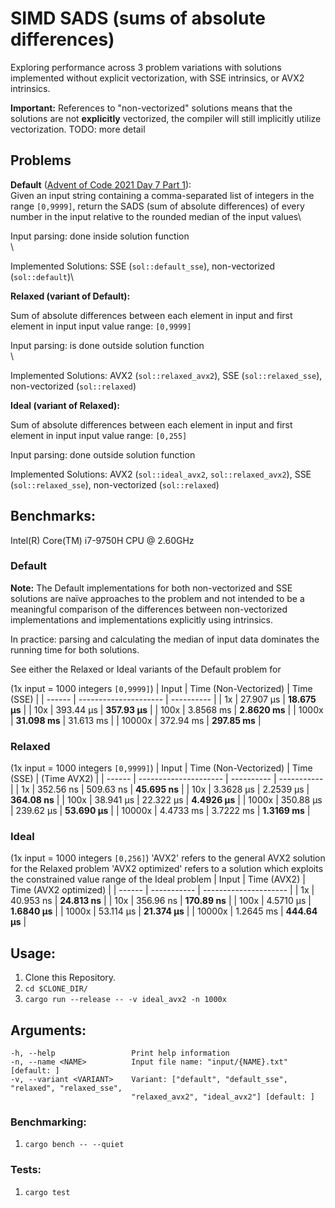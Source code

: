 # SIMD SADS (sums of absolute differences)

Exploring performance across 3 problem variations with solutions implemented
without explicit vectorization, with SSE intrinsics, or AVX2 intrinsics.

**Important:** References to "non-vectorized" solutions means that the solutions are not **explicitly** vectorized,
the compiler will still implicitly utilize vectorization. TODO: more detail

## Problems

**Default** ([Advent of Code 2021 Day 7 Part 1](https://adventofcode.com/2021/day/7)):\
Given an input string containing a comma-separated
list of integers in the range `[0,9999]`, return the SADS (sum of absolute differences)
of every number in the input relative to the rounded median of the input values\

Input parsing: done inside solution function\
\

Implemented Solutions: SSE (`sol::default_sse`), non-vectorized (`sol::default`)\

**Relaxed (variant of Default):**

Sum of absolute differences between each element in input and first element in input
input value range: `[0,9999]`

Input parsing: is done outside solution function\
\

Implemented Solutions: AVX2 (`sol::relaxed_avx2`), SSE (`sol::relaxed_sse`), non-vectorized (`sol::relaxed`)

**Ideal (variant of Relaxed):**

Sum of absolute differences between each element in input and first element in input
input value range: `[0,255]`

Input parsing: done outside solution function

Implemented Solutions: AVX2 (`sol::ideal_avx2`, `sol::relaxed_avx2`), SSE (`sol::relaxed_sse`), non-vectorized (`sol::relaxed`)


## Benchmarks:
Intel(R) Core(TM) i7-9750H CPU @ 2.60GHz

### Default
**Note:** The Default implementations for both non-vectorized and SSE solutions are naïve approaches to the problem and not intended to be a meaningful comparison of the differences between non-vectorized implementations and implementations explicitly using intrinsics.

In practice: parsing and calculating the median of input data dominates the running time for both solutions.

See either the Relaxed or Ideal variants of the Default problem for 

(1x input = 1000 integers `[0,9999]`)
| Input  | Time (Non-Vectorized) | Time (SSE) |
| ------ | --------------------- | ---------- |
| 1x     | 27.907 µs             | **18.675 µs**  |
| 10x    | 393.44 µs             | **357.93 µs**  |
| 100x   | 3.8568 ms             | **2.8620 ms**  |
| 1000x  | **31.098 ms**             | 31.613 ms  |
| 10000x | 372.94 ms             | **297.85 ms**           |


### Relaxed
(1x input = 1000 integers `[0,9999]`)
| Input  | Time (Non-Vectorized) | Time (SSE) | (Time AVX2) |
| ------ | --------------------- | ---------- | ----------- |
| 1x     | 352.56 ns             | 509.63 ns  | **45.695 ns**   |
| 10x    | 3.3628 µs             | 2.2539 µs  | **364.08 ns**   |
| 100x   | 38.941 µs             | 22.322 µs  | **4.4926 µs**   |
| 1000x  | 350.88 µs             | 239.62 µs  | **53.690 µs**   |
| 10000x | 4.4733 ms             | 3.7222 ms  | **1.3169 ms**            |


### Ideal
(1x input = 1000 integers `[0,256]`)
'AVX2' refers to the general AVX2 solution for the Relaxed problem
'AVX2 optimized' refers to a solution which exploits the constrained value range of the Ideal problem
| Input  | Time (AVX2) | Time (AVX2 optimized) |
| ------ | ----------- | --------------------- |
| 1x     | 40.953 ns   |  **24.813 ns**                     |
| 10x    | 356.96 ns   |  **170.89 ns**                     |
| 100x   | 4.5710 µs   |  **1.6840 µs**                     |
| 1000x  | 53.114 µs   |  **21.374 µs**                     |
| 10000x | 1.2645 ms            |  **444.64 µs**                     |



## Usage:

1. Clone this Repository.
2. `cd $CLONE_DIR/`
3. `cargo run --release -- -v ideal_avx2 -n 1000x`

## Arguments:
    -h, --help                 Print help information
    -n, --name <NAME>          Input file name: "input/{NAME}.txt" [default: ]
    -v, --variant <VARIANT>    Variant: ["default", "default_sse", "relaxed", "relaxed_sse",
                               "relaxed_avx2", "ideal_avx2"] [default: ]

### Benchmarking:

1. `cargo bench -- --quiet`

### Tests:

1. `cargo test`

